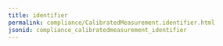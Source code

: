 ```yaml
---
title: identifier
permalink: compliance/CalibratedMeasurement.identifier.html
jsonid: compliance_calibratedmeasurement_identifier
---
```

